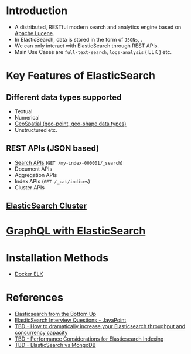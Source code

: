 
# Introduction
- A distributed, RESTful modern search and analytics engine based on [Apache Lucene](ApacheLucene.md).
- In ElasticSearch, data is stored in the form of `JSONs`, .
- We can only interact with ElasticSearch through REST APIs.
- Main Use Cases are `full-text-search`, `logs-analysis` ( ELK ) etc.

# Key Features of ElasticSearch

## Different data types supported
- Textual
- Numerical
- [GeoSpatial (geo-point, geo-shape data types)](https://www.elastic.co/guide/en/elasticsearch/reference/current/query-dsl-geo-bounding-box-query.html)
- Unstructured etc.

## REST APIs (JSON based)
- [Search APIs](https://www.elastic.co/guide/en/elasticsearch/reference/current/search.html) (`GET /my-index-000001/_search`)
- Document APIs
- Aggregation APIs
- Index APIs (`GET /_cat/indices`)
- Cluster APIs

## [ElasticSearch Cluster](ElasticSearchCluster.md)

# [GraphQL with ElasticSearch](ElasticSearchWithGraphQL.md)

# Installation Methods
- [Docker ELK](https://github.com/deviantony/docker-elk)

# References
- [Elasticsearch from the Bottom Up](https://www.elastic.co/blog/found-elasticsearch-from-the-bottom-up)
- [ElasticSearch Interview Questions - JavaPoint](https://www.javatpoint.com/elasticsearch-interview-questions)
- [TBD - How to dramatically increase your Elasticsearch throughput and concurrency capacity](https://medium.com/explorium-ai/how-to-dramatically-increase-your-elasticsearch-throughput-and-concurrency-capacity-c32d7bb02ac2)
- [TBD - Performance Considerations for Elasticsearch Indexing](https://www.elastic.co/blog/performance-considerations-elasticsearch-indexing)
- [TBD - ElasticSearch vs MongoDB](https://cloud.netapp.com/blog/cvo-blg-elasticsearch-vs-mongodb-6-key-differences)
